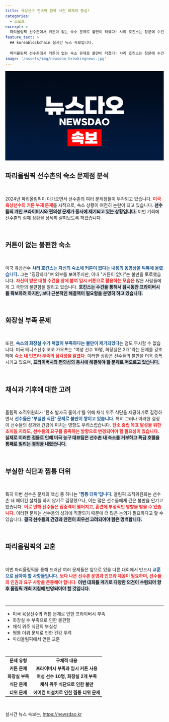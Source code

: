 ```yaml
---
title: 육상선수 전속력 환복 사건 화제의 중심!
categories:
  - 스포츠
excerpt: >
  파리올림픽 선수촌에서 커튼이 없는 숙소 문제로 불만이 터졌다! 샤리 호킨스는 창문에 수건을 붙여 프라이버시를 확보했다고 고백. 부족한 화장실과 부실 식단 문제로 선수들이 신음하는 가운데, 농구팀은 특급 호텔로의 이탈을 결정했다.
feature_text: >
  ## koreablockchain 실시간 뉴스 속보입니다.

  파리올림픽 선수촌에서 커튼이 없는 숙소 문제로 불만이 터졌다! 샤리 호킨스는 창문에 수건을 붙여 프라이버시를 확보했다고 고백. 부족한 화장실과 부실 식단 문제로 선수들이 신음하는 가운데, 농구팀은 특급 호텔로의 이탈을 결정했다.
image: '/assets/img/newsdao_breakingnews.jpg'
---
```


<p><img src="/assets/img/newsdao_breakingnews.jpg" alt="koreablockchain 속보" /></p>

<h2 data-ke-size="size26">파리올림픽 선수촌의 숙소 문제점 분석</h2>

<p data-ke-size="size16">&nbsp;</p>

<p data-ke-size="size16">2024년 파리올림픽이 다가오면서 선수촌의 여러 문제점들이 부각되고 있습니다. <b><span style="color: #ee2323;">미국 육상선수의 커튼 부재 문제</span></b>를 시작으로, 숙소 상황이 여전히 논란이 되고 있습니다. <b><span style="background-color: #21538527;">선수들의 개인 프라이버시와 편의성 문제가 동시에 제기되고 있는 상황입니다.</span></b> 이번 기회에 선수촌의 실제 상황을 상세히 살펴보도록 하겠습니다. </p>

<p data-ke-size="size16">&nbsp;</p>

<h2 data-ke-size="size26">커튼이 없는 불편한 숙소</h2>

<p data-ke-size="size16">&nbsp;</p>

<p data-ke-size="size16">미국 육상선수 <b><span style="color: #1a5490;">샤리 호킨스는 자신의 숙소에 커튼이 없다는 내용의 동영상을 틱톡에 올렸습니다.</span></b> 그는 "굉장하다"며 외부를 보여주지만, 이내 "커튼이 없다"는 불만을 토로했습니다. <b><span style="color: #ee2323;">자신이 받은 대형 수건을 창에 붙여 임시 커튼으로 활용하는 모습은</span></b> 많은 사람들에게 그 극한의 불편함을 알리고 있습니다. <b><span style="background-color: #21538527;">호킨스는 수건을 통해서 잠시동안 프라이버시를 확보하려 하지만, 보다 근본적인 해결책이 필요함을 분명히 하고 있습니다.</span></b></p>

<p data-ke-size="size16">&nbsp;</p>

<h2 data-ke-size="size26">화장실 부족 문제</h2>

<p data-ke-size="size16">&nbsp;</p>

<p data-ke-size="size16">또한, <b><span style="color: #1a5490;">숙소의 화장실 수가 턱없이 부족하다는 불만이 제기되었다</span></b>는 점도 무시할 수 없습니다. 미국 테니스선수 코코 가우프는 "여성 선수 10명, 화장실은 2개"라는 문제를 강조하며 <b><span style="color: #ee2323;">숙소 내 인프라 부족의 심각성을 알렸다.</span></b> 이러한 상황은 선수들의 불만을 더욱 증폭시키고 있으며, <b><span style="background-color: #21538527;">프라이버시와 편의성의 동시에 해결해야 할 문제로 떠오르고 있습니다.</span></b></p>

<p data-ke-size="size16">&nbsp;</p>

<h2 data-ke-size="size26">채식과 기후에 대한 고려</h2>

<p data-ke-size="size16">&nbsp;</p>

<p data-ke-size="size16">올림픽 조직위원회가 '탄소 발자국 줄이기'를 위해 채식 위주 식단을 제공하기로 결정하면서 <b><span style="color: #1a5490;">선수들은 '부실한 식단' 문제로 불만이 쌓이고 있습니다.</span></b> 특히 그러나 이러한 결정이 선수들의 성과와 건강에 미치는 영향도 우려스럽습니다. <b><span style="color: #ee2323;">탄소 중립 목표 달성을 위한 조치일 지라도, 선수들의 요구를 충족하는 방향으로 변경되어야 할 필요성이 있습니다.</span></b> <b><span style="background-color: #21538527;">실제로 이러한 점들로 인해 미국 농구 대표팀은 선수촌 내 숙소를 거부하고 특급 호텔을 통째로 빌리는 결정을 내렸습니다.</span></b></p>

<p data-ke-size="size16">&nbsp;</p>

<h2 data-ke-size="size26">부실한 식단과 찜통 더위</h2>

<p data-ke-size="size16">&nbsp;</p>

<p data-ke-size="size16">특히 이번 선수촌 문제의 핵심 중 하나는 <b><span style="color: #1a5490;">'찜통 더위'입니다.</span></b> 올림픽 조직위원회는 선수촌 내 에어컨 설치를 하지 않기로 결정했으나, 이는 많은 선수들에게 깊은 불만을 안기고 있습니다. <b><span style="color: #ee2323;">이로 인해 선수들은 집중력이 떨어지고, 훈련에 부정적인 영향을 받을 수 있습니다.</span></b> 이러한 문제는 선수들의 성과에 직결되기 때문에 더 많은 논의가 필요하다고 할 수 있습니다. <b><span style="background-color: #21538527;">결국 선수들의 건강과 안전이 최우선 고려되어야 함은 명백합니다.</span></b></p>

<p data-ke-size="size16">&nbsp;</p>

<h2 data-ke-size="size26">파리올림픽의 교훈</h2>

<p data-ke-size="size16">&nbsp;</p>

<p data-ke-size="size16">이번 파리올림픽을 통해 드러난 여러 문제들은 앞으로 있을 다른 대회에서 반드시 <b><span style="color: #1a5490;">교훈으로 삼아야 할 사항들입니다.</span></b> <b><span style="color: #ee2323;">보다 나은 선수촌 운영과 인프라 제공이 필요하며, 선수들의 인권과 요구 사항을 존중해야 합니다.</span></b> <b><span style="background-color: #21538527;">이번 대회를 계기로 다양한 의견이 수렴되어 향후 올림픽 개최 지침에 반영되어야 할 것입니다.</span></b></p>

<p data-ke-size="size16">&nbsp;</p>

<hr>

<ul>
    <li>미국 육상선수의 커튼 문제로 인한 프라이버시 부족</li>
    <li>화장실 수 부족으로 인한 불편함</li>
    <li>채식 위주 식단의 부실성</li>
    <li>찜통 더위 문제로 인한 건강 우려</li>
    <li>파리올림픽에서 얻은 교훈</li>
</ul>

<p data-ke-size="size16">&nbsp;</p>

<table style="width: 100%; border-collapse: collapse;">
    <tr>
        <td style="text-align: center; height: 17px;"><b>문제 유형</b></td>
        <td style="text-align: center; height: 17px;"><b>구체적 내용</b></td>
    </tr>
    <tr>
        <td style="text-align: center; height: 17px;"><b>커튼 문제</b></td>
        <td style="text-align: center; height: 17px;"><b>프라이버시 부족과 임시 커튼 사용</b></td>
    </tr>
    <tr>
        <td style="text-align: center; height: 17px;"><b>화장실 부족</b></td>
        <td style="text-align: center; height: 17px;"><b>여성 선수 10명, 화장실 2개 부족</b></td>
    </tr>
    <tr>
        <td style="text-align: center; height: 17px;"><b>식단 문제</b></td>
        <td style="text-align: center; height: 17px;"><b>채식 위주 식단으로 인한 불만</b></td>
    </tr>
    <tr>
        <td style="text-align: center; height: 17px;"><b>더위 문제</b></td>
        <td style="text-align: center; height: 17px;"><b>에어컨 미설치로 인한 찜통 더위 문제</b></td>
    </tr>
</table>

<p data-ke-size="size16">&nbsp;</p>
실시간 뉴스 속보는, <a href="https://newsdao.kr" rel="dofollow">https://newsdao.kr</a>


